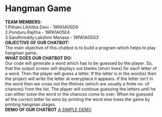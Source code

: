 # Hangman Game
**TEAM MEMBERS:**<br>
1.Pithani.Likhitha Devi - 19PA1A05D9<br>
2.Ponduru.Rajitha - 19PA1A05E4<br>
3.Sandhireddy.Lakshmi Manasa - 19PA1A05G3<br>
**OBJECTIVE OF OUR CHATBOT:**<br>
The main objective of this chatbot is to build a program which helps to play hangman game..<br>
**WHAT DOES OUR CHATBOT DO:**<br>
Our code will generate a word which has to be guessed by the player. So, that the output screen will displays out blanks (short lines) for each letter of a word. Then the player will guess a letter. If the letter is in the word(s) then the project will write the letter at everyplace it appears. If the letter isn't in the word then we cross out the lifelines (which are usually a finite no. of chances) from the list. The player will continue guessing the letters until he can either solve the word or the chances come to over. When he guessed all the correct letter he wins by printing the word else loses the game by printing hangman stages.<br>
**DEMO OF OUR CHATBOT**
[A SIMPLE DEMO](https://youtu.be/MhIH1fm60wM)
